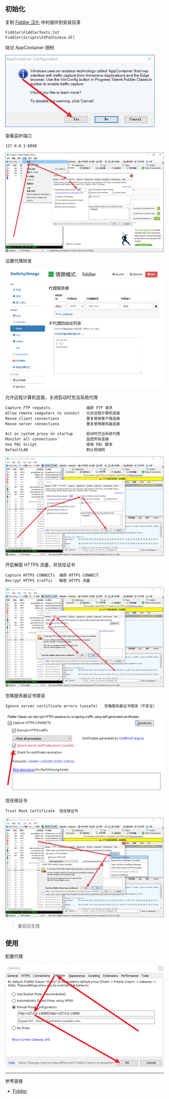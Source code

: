 ## 初始化

复制 [Fiddler 汉化](https://github.com/jadensalas469466/tool/raw/refs/heads/main/Fiddler%20%E6%B1%89%E5%8C%96.zip) 中的插件到安装目录

```
Fiddler\FiddlerTexts.txt
Fiddler\Scripts\FdToChinese.dll
```

绕过 AppContainer 限制

![绕过 AppContainer 限制](./../../../images/Fiddler/%E7%BB%95%E8%BF%87%20AppContainer%20%E9%99%90%E5%88%B6.png)

查看监听端口

```
127.0.0.1:8888
```

![查看监听端口](./../../../images/Fiddler/%E6%9F%A5%E7%9C%8B%E7%9B%91%E5%90%AC%E7%AB%AF%E5%8F%A3.png)

设置代理转发

![设置代理转发](./../../../images/Fiddler/%E8%AE%BE%E7%BD%AE%E4%BB%A3%E7%90%86%E8%BD%AC%E5%8F%91.png)

允许远程计算机连接，关闭启动时充当系统代理

```
Capture FTP requests				捕获 FTP 请求
Allow remote computers to connect	允许远程计算机连接
Reuse client connections			重复使用客户端连接
Reuse server connections			重复使用服务器连接
```

```
Act as system proxy on startup		启动时充当系统代理
Monitor all connections 			监控所有连接 
Use PAC Script						使用 PAC 脚本
DefaultLAN							默认局域网
```

![允许远程计算机连接，关闭启动时充当系统代理](./../../../images/Fiddler/%E5%85%81%E8%AE%B8%E8%BF%9C%E7%A8%8B%E8%AE%A1%E7%AE%97%E6%9C%BA%E8%BF%9E%E6%8E%A5%EF%BC%8C%E5%85%B3%E9%97%AD%E5%90%AF%E5%8A%A8%E6%97%B6%E5%85%85%E5%BD%93%E7%B3%BB%E7%BB%9F%E4%BB%A3%E7%90%86.png)

开启解密 HTTPS 流量，并信任证书

```
Capture HTTPS CONNECTs	捕获 HTTPS CONNECT
Decrypt HTTPS traffic	解密 HTTPS 流量
```

![开启解密 HTTPS 流量，并信任证书](./../../../images/Fiddler/%E5%BC%80%E5%90%AF%E8%A7%A3%E5%AF%86%20HTTPS%20%E6%B5%81%E9%87%8F%EF%BC%8C%E5%B9%B6%E4%BF%A1%E4%BB%BB%E8%AF%81%E4%B9%A6.png)

忽略服务器证书错误

```
Ignore server certificate errors (unsafe)	忽略服务器证书错误（不安全）
```

![忽略服务器证书错误](./../../../images/Fiddler/%E5%BF%BD%E7%95%A5%E6%9C%8D%E5%8A%A1%E5%99%A8%E8%AF%81%E4%B9%A6%E9%94%99%E8%AF%AF.png)

信任根证书

```
Trust Root Certificate	信任根证书
```

![信任根证书](./../../../images/Fiddler/%E4%BF%A1%E4%BB%BB%E6%A0%B9%E8%AF%81%E4%B9%A6.png)

> 重启后生效

## 使用

配置代理

![配置代理](./../../../images/Fiddler/%E9%85%8D%E7%BD%AE%E4%BB%A3%E7%90%86.png)

---

参考链接

- [Fiddler](https://www.telerik.com/fiddler/fiddler-classic)
